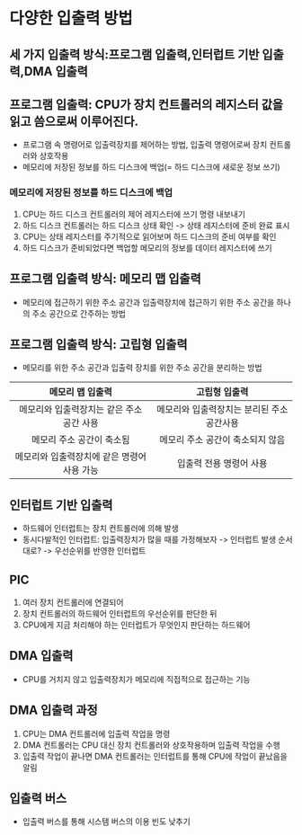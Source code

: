 # 다양한 입출력 방법

## 세 가지 입출력 방식:프로그램 입출력,인터럽트 기반 입출력,DMA 입출력

## 프로그램 입출력: CPU가 장치 컨트롤러의 레지스터 값을 읽고 씀으로써 이루어진다.
- 프로그램 속 명령어로 입출력장치를 제어하는 방법, 입출력 명령어로써 장치 컨트롤러와 상호작용
- 메모리에 저장된 정보를 하드 디스크에 백업(= 하드 디스크에 새로운 정보 쓰기)
### 메모리에 저장된 정보를 하드 디스크에 백업
1. CPU는 하드 디스크 컨트롤러의 제어 레지스터에 쓰기 명령 내보내기
2. 하드 디스크 컨트롤러는 하드 디스크 상태 확인 -> 상태 레지스터에 준비 완료 표시
3. CPU는 상태 레지스터를 주기적으로 읽어보며 하드 디스크의 준비 여부를 확인
4. 하드 디스크가 준비되었다면 백업할 메모리의 정보를 데이터 레지스터에 쓰기

## 프로그램 입출력 방식: 메모리 맵 입출력
- 메모리에 접근하기 위한 주소 공간과 입출력장치에 접근하기 위한 주소 공간을 하나의 주소 공간으로 간주하는 방법

## 프로그램 입출력 방식: 고립형 입출력
- 메모리를 위한 주소 공간과 입출력 장치를 위한 주소 공간을 분리하는 방법

|메모리 맵 입출력|고립형 입출력|
|:--:|:--:|
|메모리와 입출력장치는 같은 주소 공간 사용|메모리와 입출력장치는 분리된 주소 공간사용|
|메모리 주소 공간이 축소됨|메모리 주소 공간이 축소되지 않음|
|메모리와 입출력장치에 같은 명령어 사용 가능|입출력 전용 명령어 사용|

## 인터럽트 기반 입출력
- 하드웨어 인터럽트는 장치 컨트롤러에 의해 발생
- 동시다발적인 인터럽트: 입출력장치가 많을 때를 가정해보자 -> 인터럽트 발생 순서대로? -> 우선순위를 반영한 인터럽트
## PIC
1. 여러 장치 컨트롤러에 연결되어
2. 장치 컨트롤러의 하드웨어 인터럽트의 우선순위를 판단한 뒤
3. CPU에게 지금 처리해야 하는 인터럽트가 무엇인지 판단하는 하드웨어

## DMA 입출력
- CPU를 거치지 않고 입출력장치가 메모리에 직접적으로 접근하는 기능

## DMA 입출력 과정
1. CPU는 DMA 컨트롤러에 입출력 작업을 명령
2. DMA 컨트롤러는 CPU 대신 장치 컨트롤러와 상호작용하며 입출력 작업을 수행
3. 입출력 작업이 끝나면 DMA 컨트롤러는 인터럽트를 통해 CPU에 작업이 끝났음을 알림

## 입출력 버스
- 입출력 버스를 통해 시스템 버스의 이용 빈도 낮추기
